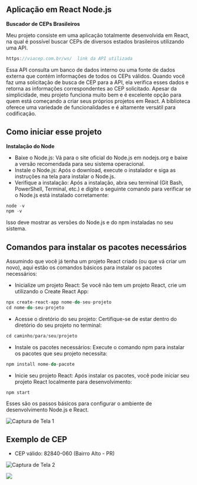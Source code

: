 ## Aplicação em React Node.js 
**Buscador de CEPs Brasileiros**

Meu projeto consiste em uma aplicação totalmente desenvolvida em React, na qual é possível buscar CEPs de diversos estados brasileiros utilizando uma API.

```javascript
https://viacep.com.br/ws/  link da API utilizada
```


Essa API consulta um banco de dados interno ou uma fonte de dados externa que contém informações de todos os CEPs válidos. Quando você faz uma solicitação de busca de CEP para a API, ela verifica esses dados e retorna as informações correspondentes ao CEP solicitado. Apesar da simplicidade, meu projeto funciona muito bem e é excelente opção para quem está começando a criar seus próprios projetos em React. A biblioteca oferece uma variedade de funcionalidades e é altamente versátil para codificação.

## Como iniciar esse projeto
**Instalação do Node**
- Baixe o Node.js: Vá para o site oficial do Node.js em nodejs.org e baixe a versão recomendada para seu sistema operacional.
- Instale o Node.js: Após o download, execute o instalador e siga as instruções na tela para instalar o Node.js.
- Verifique a instalação: Após a instalação, abra seu terminal (Git Bash, PowerShell, Terminal, etc.) e digite o seguinte comando para verificar se o Node.js está instalado corretamente:

```javascript
node -v
npm -v

```
Isso deve mostrar as versões do Node.js e do npm instaladas no seu sistema.

## Comandos para instalar os pacotes necessários
Assumindo que você já tenha um projeto React criado (ou que vá criar um novo), aqui estão os comandos básicos para instalar os pacotes necessários:
- Inicialize um projeto React: Se você não tem um projeto React, crie um utilizando o Create React App:
```javascript
npx create-react-app nome-do-seu-projeto
cd nome-do-seu-projeto
```
- Acesse o diretório do seu projeto: Certifique-se de estar dentro do diretório do seu projeto no terminal:
```javascript
cd caminho/para/seu/projeto
````
- Instale os pacotes necessários: Execute o comando npm para instalar os pacotes que seu projeto necessita:

```javascript
npm install nome-do-pacote
````
- Inicie seu projeto React: Após instalar os pacotes, você pode iniciar seu projeto React localmente para desenvolvimento:
```javscript
npm start
````

Esses são os passos básicos para configurar o ambiente de desenvolvimento Node.js e React. 

![Captura de Tela 1](./public/imagem2.png)

## Exemplo de CEP

- CEP válido: 82840-060 (Bairro Alto - PR)

![Captura de Tela 2](./public/image1.png)




<img src="https://capsule-render.vercel.app/api?type=waving&color=gradient&height=65&section=footer"/>
